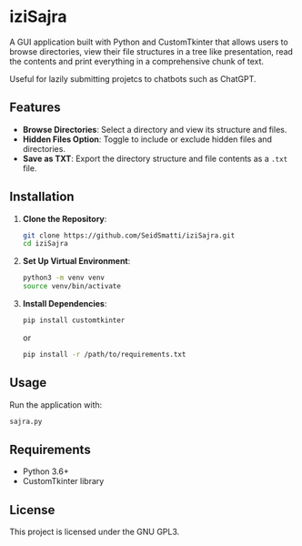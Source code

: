 
# iziSajra

A GUI application built with Python and CustomTkinter that allows users to browse directories, view their file structures in a tree like presentation, read the contents and print everything in a comprehensive chunk of text.

Useful for lazily submitting projetcs to chatbots such as ChatGPT. 

## Features

- **Browse Directories**: Select a directory and view its structure and files.
- **Hidden Files Option**: Toggle to include or exclude hidden files and directories.
- **Save as TXT**: Export the directory structure and file contents as a `.txt` file.

## Installation

1. **Clone the Repository**:
   ```bash
   git clone https://github.com/SeidSmatti/iziSajra.git
   cd iziSajra
   ```

2. **Set Up Virtual Environment**:
   ```bash
   python3 -m venv venv
   source venv/bin/activate
   ```

3. **Install Dependencies**:
   ```bash
   pip install customtkinter
   ```

   or


   ```bash
   pip install -r /path/to/requirements.txt
   ```

## Usage

Run the application with:
```bash
sajra.py
```


## Requirements

- Python 3.6+
- CustomTkinter library

## License

This project is licensed under the GNU GPL3.

